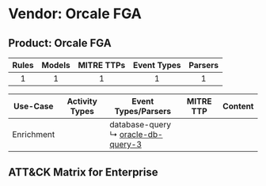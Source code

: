 Vendor: Orcale FGA
==================
Product: Orcale FGA
-------------------
| Rules | Models | MITRE TTPs | Event Types | Parsers |
|:-----:|:------:|:----------:|:-----------:|:-------:|
|   1   |   1    |     1      |      1      |    1    |

|  Use-Case  | Activity Types | Event Types/Parsers                                                                       | MITRE TTP | Content                                                  |
|:----------:| -------------- | ----------------------------------------------------------------------------------------- | --------- | -------------------------------------------------------- |
| Enrichment | <ul></li></ul> |  database-query<br> ↳ [oracle-db-query-3](Parsers/parserContent_oracle-db-query-3.md)<br> |           | [](Rules_Models/r_m_orcale_fga_orcale_fga_Enrichment.md) |

ATT&CK Matrix for Enterprise
----------------------------
